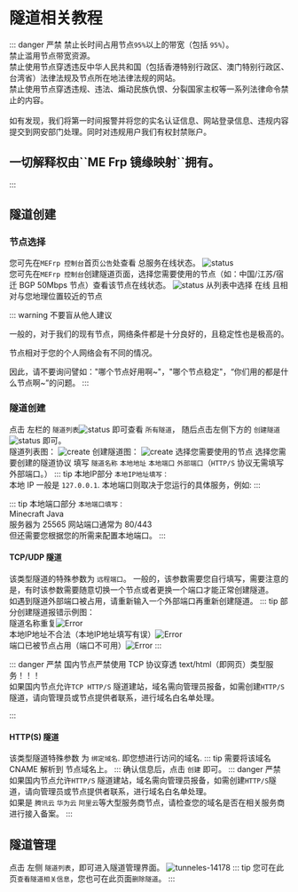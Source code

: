 # 隧道相关教程
::: danger 严禁
禁止长时间占用节点``95%``以上的带宽（包括 ``95%``）。
<br>
禁止滥用节点带宽资源。
<br>
禁止使用节点穿透违反中华人民共和国（包括香港特别行政区、澳门特别行政区、台湾省）法律法规及节点所在地法律法规的网站。
<br>
禁止使用节点穿透违规、违法、煽动民族仇恨、分裂国家主权等一系列法律命令禁止的内容。
<br>
<br>
如有发现，我们将第一时间报警并将您的实名认证信息、网站登录信息、违规内容提交到网安部门处理。同时对违规用户我们有权封禁账户。
<br>
<h2>一切解释权由``ME Frp 镜缘映射``拥有。</h2>
:::


## 隧道创建

### 节点选择

您可先在`MEFrp 控制台`首页`公告`处查看 总服务在线状态。
![status](https://pub-85e6735d6fa64ced86e5fdeca790a982.r2.dev/MEFrp_3.png)
<br>
您可先在``MEFrp 控制台``创建隧道页面，选择您需要使用的节点（如：中国/江苏/宿迁 BGP 50Mbps 节点）查看该节点在线状态。
![status](https://pub-85e6735d6fa64ced86e5fdeca790a982.r2.dev/MEFrp_4.png)
从列表中选择 在线 且相对与您地理位置较近的节点

::: warning 不要盲从他人建议

一般的，对于我们的现有节点，网络条件都是十分良好的，且稳定性也是极高的。

节点相对于您的个人网络会有不同的情况。

因此，请不要询问譬如："哪个节点好用啊~"，"哪个节点稳定"，“你们用的都是什么节点啊~”的问题。
:::

### 隧道创建

点击 左栏的 `隧道列表`![status](https://pub-85e6735d6fa64ced86e5fdeca790a982.r2.dev/MEFrp_5.png) 即可查看 ``所有隧道``， 随后点击左侧下方的 `创建隧道`![status](https://pub-85e6735d6fa64ced86e5fdeca790a982.r2.dev/MEFrp_6.png) 即可。
<br>
隧道列表图：
![create](https://pub-85e6735d6fa64ced86e5fdeca790a982.r2.dev/MEFrp_7.png)
创建隧道图：
![create](https://pub-85e6735d6fa64ced86e5fdeca790a982.r2.dev/MEFrp_8.png)
选择您需要使用的节点
选择您需要创建的隧道协议
填写 `隧道名称` `本地地址` `本地端口` `外部端口`（`HTTP/S` 协议无需填写外部端口。）
::: tip 本地IP部分
`本地IP地址填写：`
<br>
本地 IP 一般是 `127.0.0.1`.
本地端口则取决于您运行的具体服务，例如:
:::

::: tip 本地端口部分
`本地端口填写：`
<br>
Minecraft Java 
<br>
服务器为 25565
网站端口通常为 80/443
<br>
但还需要您根据您的所需来配置本地端口。
:::

#### TCP/UDP 隧道

该类型隧道的特殊参数为 `远程端口`。
一般的，该参数需要您自行填写，需要注意的是，有时该参数需要随意切换一个节点或者更换一个端口才能正常创建隧道。
<br>
如遇到隧道外部端口被占用，请重新输入一个外部端口再重新创建隧道。
::: tip
部分创建隧道报错示例图：
<br>
隧道名称重复![Error](https://pub-85e6735d6fa64ced86e5fdeca790a982.r2.dev/MEFrp_9.png)
<br>
本地IP地址不合法（本地IP地址填写有误）![Error](https://pub-85e6735d6fa64ced86e5fdeca790a982.r2.dev/MEFrp_10.png)
<br>
端口已被节点占用（端口不可用）![Error](https://pub-85e6735d6fa64ced86e5fdeca790a982.r2.dev/MEFrp_11.png)
:::

::: danger 严禁
国内节点严禁使用 TCP 协议穿透 text/html（即网页）类型服务！！！
<br>
如果国内节点允许``TCP HTTP/S`` 隧道建站，域名需向管理员报备，如需创建``HTTP/S``隧道，请向管理员或节点提供者联系，进行域名白名单处理。

:::

#### HTTP(S) 隧道

该类型隧道特殊参数 为 `绑定域名`.
即您想进行访问的域名.
::: tip
需要将该域名 CNAME 解析到 节点域名上。
:::
确认信息后，点击 `创建` 即可。
::: danger 严禁
如果国内节点允许``HTTP/S`` 隧道建站，域名需向管理员报备，如需创建``HTTP/S``隧道，请向管理员或节点提供者联系，进行域名白名单处理。
<br>
如果是 `腾讯云` `华为云` `阿里云`等大型服务商节点，请检查您的域名是否在相关服务商进行接入备案。
:::

## 隧道管理

点击 左侧 ``隧道列表``，即可进入隧道管理界面。
![tunneles-14178](https://pub-85e6735d6fa64ced86e5fdeca790a982.r2.dev/MEFrp_7.png)
::: tip 
您可在此页``查看隧道相关信息``，您也可在此页面``删除隧道``。
:::
